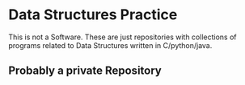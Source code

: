 # Data Structures Practice

This is not a Software. These are just repositories with collections of programs related to Data Structures written in C/python/java.

## Probably a private Repository
